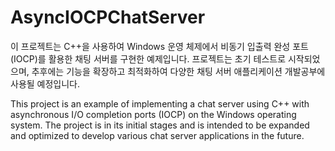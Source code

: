 # AsyncIOCPChatServer
이 프로젝트는 C++을 사용하여 Windows 운영 체제에서 비동기 입출력 완성 포트(IOCP)를 활용한 채팅 서버를 구현한 예제입니다. 프로젝트는 초기 테스트로 시작되었으며, 추후에는 기능을 확장하고 최적화하여 다양한 채팅 서버 애플리케이션 개발공부에 사용될 예정입니다.

This project is an example of implementing a chat server using C++ with asynchronous I/O completion ports (IOCP) on the Windows operating system. The project is in its initial stages and is intended to be expanded and optimized to develop various chat server applications in the future.
